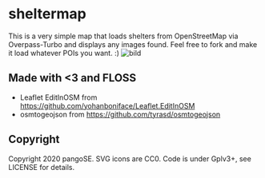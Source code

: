 # sheltermap
This is a very simple map that loads shelters from OpenStreetMap via Overpass-Turbo and displays any images found. Feel free to fork and make it load whatever POIs you want. :)
![bild](https://user-images.githubusercontent.com/11300782/115258517-5830e180-a131-11eb-86cf-e3f533d37ab5.png)

## Made with <3 and FLOSS
* Leaflet EditInOSM from https://github.com/yohanboniface/Leaflet.EditInOSM
* osmtogeojson from https://github.com/tyrasd/osmtogeojson

## Copyright
Copyright 2020 pangoSE. SVG icons are CC0. Code is under Gplv3+, see LICENSE for details.
